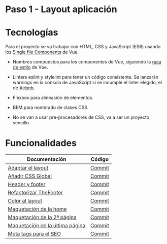 # Paso 1 - Layout aplicación

Tecnologías
=================

Para el proyecto se va trabajar con HTML, CSS y JavaScript (ES6) usando los [Single file Components](https://vuejs.org/v2/guide/single-file-components.html) de Vue.

- Nombres compuestos para los componentes de Vue, siguiendo la [guía de estilo](https://vuejs.org/v2/style-guide/) de Vue.

- Linters eslint y stylelint para tener un código consistente. Se lanzarán warnings en la consola de JavaScript si se incumple el linter elegido, el de [Airbnb](https://github.com/airbnb/javascript).

- Flexbox para alineación de elementos.

- BEM para nombrado de clases CSS.

- No se van a usar pre-procesadores de CSS, va a ser un proyecto sencillo.

Funcionalidades
=================

| Documentación                                             | Código                                                              |
| --------------------------------------------------------- | ------------------------------------------------------------------- |
| [Adaptar el layout](1-1-default-layout.md)     | [Commit](https://github.com/cristinafsanz/taller-nuxt/commit/6a7d72c7b461f2e27fbd0eb4569b098acbdefc94)    |
| [Añadir CSS Global](1-2-global-css.md)     | [Commit](https://github.com/cristinafsanz/taller-nuxt/commit/4c15e5c32ba6ee07ac792cb3684b5a386fb02bf3)   |
| [Header y footer](1-3-header-footer.md)     | [Commit](https://github.com/cristinafsanz/taller-nuxt/commit/e43833e1f5eb0d028909621d6e4b0ee1a0fec695)   |
| [Refactorizar TheFooter](1-4-refactor-the-footer.md)     | [Commit](https://github.com/cristinafsanz/taller-nuxt/commit/7eed89dc0cb75e0716af57df288bb42a041127bd)   |
| [Color al layout](1-5-color-layout.md)     | [Commit](https://github.com/cristinafsanz/taller-nuxt/commit/0e25825ad5f448dfe905630311cdbad8b1456925)   |
| [Maquetación de la home](1-6-home.md)     | [Commit](https://github.com/cristinafsanz/taller-nuxt/commit/b53d0678900d4d5564389eb66ff32f000beb5fbe)   |
| [Maquetación de la 2ª página](1-7-my-music-1.md)     | [Commit](https://github.com/cristinafsanz/taller-nuxt/commit/f0e9f22dab4b351329d8428fba7886ca464e160d)   |
| [Maquetación de la última página](1-8-my-music-2.md)     | [Commit](https://github.com/cristinafsanz/taller-nuxt/commit/ba32ba6a3a9f6060c00b26e1e1aeed18b105c69e#diff-b6c030b1839638bd6d7f684982b00e3d)   |
| [Meta tags para el SEO](1-9-meta-tags.md)     | [Commit](https://github.com/cristinafsanz/taller-nuxt/commit/95de258bd342e74c05c88a5158f597e316fbb4ef)   |


